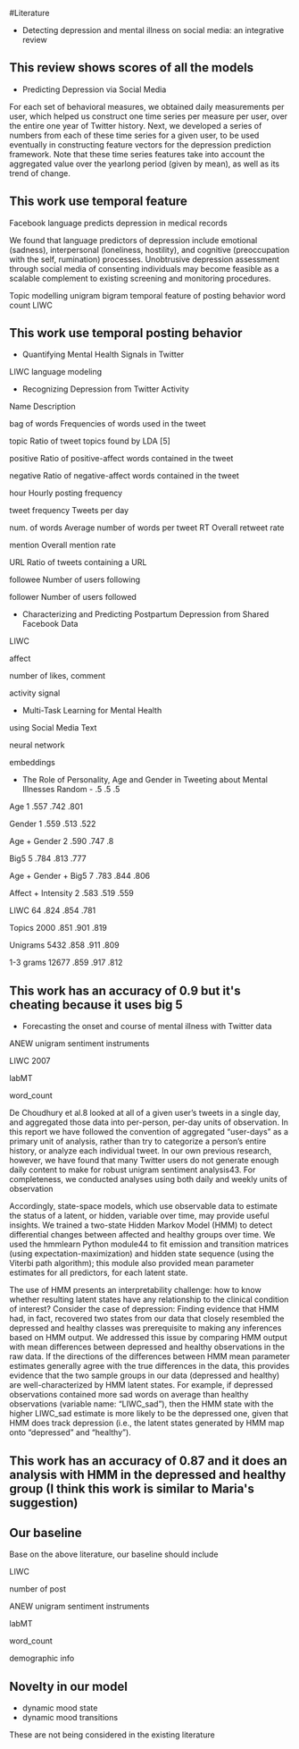 #Literature

* Detecting depression and mental illness on social media: an integrative review

This review shows scores of all the models 
---

* Predicting Depression via Social Media 

For each set of behavioral measures, we obtained daily measurements per user, which helped us construct one time series per measure per user, over the entire one year of Twitter history. Next, we developed a series of numbers from each of these time series for a given user, to be used eventually in constructing feature vectors for the depression prediction framework. Note that these time series features take into account the aggregated value over the yearlong period (given by mean), as well as its trend of change. 

This work use temporal feature 
---


Facebook language predicts depression in medical records

We found that language
predictors of depression include emotional (sadness), interpersonal
(loneliness, hostility), and cognitive (preoccupation with the self, rumination) processes. Unobtrusive depression assessment through social media of consenting individuals may become feasible as a scalable
complement to existing screening and monitoring procedures.

Topic modelling 
unigram
bigram
temporal feature of posting behavior
word count
LIWC

This work use temporal posting behavior 
---

* Quantifying Mental Health Signals in Twitter

LIWC
language modeling

* Recognizing Depression from Twitter Activity

Name Description

bag of words Frequencies of words used in the tweet

topic Ratio of tweet topics found by LDA [5]

positive Ratio of positive-affect words contained in the tweet

negative Ratio of negative-affect words contained in the tweet

hour Hourly posting frequency

tweet frequency Tweets per day

num. of words Average number of words per tweet
RT Overall retweet rate

mention Overall mention rate

URL Ratio of tweets containing a URL

followee Number of users following

follower Number of users followed

* Characterizing and Predicting Postpartum Depression
from Shared Facebook Data

LIWC 

affect

number of likes, comment

activity signal 

* Multi-Task Learning for Mental Health

using Social Media Text 

neural network 

embeddings 

* The Role of Personality, Age and Gender in Tweeting about Mental Illnesses
Random - .5 .5 .5

Age 1 .557 .742 .801

Gender 1 .559 .513 .522

Age + Gender 2 .590 .747 .8

Big5 5 .784 .813 .777

Age + Gender + Big5 7 .783 .844 .806

Affect + Intensity 2 .583 .519 .559

LIWC 64 .824 .854 .781

Topics 2000 .851 .901 .819

Unigrams 5432 .858 .911 .809

1-3 grams 12677 .859 .917 .812



This work has an accuracy of 0.9 but it's cheating because it uses big 5
--- 

* Forecasting the onset and course of mental illness with Twitter data

ANEW unigram sentiment instruments

LIWC 2007

labMT

word_count 

De Choudhury et al.8 looked at all of a given user’s tweets in a single day, and aggregated those data into per-person, per-day units of observation. In this report we have followed the convention of aggregated “user-days” as a primary unit of analysis, rather than try to categorize a person’s entire history, or analyze each individual tweet. In our own previous research, however, we have found that many Twitter users do not generate enough daily content to make for robust unigram sentiment analysis43. For completeness, we conducted analyses using both daily and weekly units of observation

Accordingly, state-space models, which use observable data to estimate the status of a latent, or hidden, variable over time, may provide useful insights. We trained a two-state Hidden Markov Model (HMM) to detect differential changes between affected and healthy groups over time. We used the hmmlearn Python module44 to fit emission and transition matrices (using expectation-maximization) and hidden state sequence (using the Viterbi path algorithm); this module also provided mean parameter estimates for all predictors, for each latent state.

The use of HMM presents an interpretability challenge: how to know whether resulting latent states have any relationship to the clinical condition of interest? Consider the case of depression: Finding evidence that HMM had, in fact, recovered two states from our data that closely resembled the depressed and healthy classes was prerequisite to making any inferences based on HMM output. We addressed this issue by comparing HMM output with mean differences between depressed and healthy observations in the raw data. If the directions of the differences between HMM mean parameter estimates generally agree with the true differences in the data, this provides evidence that the two sample groups in our data (depressed and healthy) are well-characterized by HMM latent states. For example, if depressed observations contained more sad words on average than healthy observations (variable name: “LIWC_sad”), then the HMM state with the higher LIWC_sad estimate is more likely to be the depressed one, given that HMM does track depression (i.e., the latent states generated by HMM map onto “depressed” and “healthy”).

This work has an accuracy of 0.87 and it does an analysis with HMM in the depressed and healthy group (I think this work is similar to Maria's suggestion)
--- 

## Our baseline
Base on the above literature, our baseline should include

LIWC

number of post

ANEW unigram sentiment instruments

labMT

word_count

demographic info

## Novelty in our model

* dynamic mood state
* dynamic mood transitions

These are not being considered in the existing literature